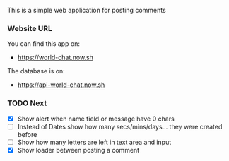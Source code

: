 This is a simple web application for posting comments

### Website URL

You can find this app on:

- https://world-chat.now.sh

The database is on:

- https://api-world-chat.now.sh

### TODO Next

- [x] Show alert when name field or message have 0 chars
- [ ] Instead of Dates show how many secs/mins/days... they were created before
- [ ] Show how many letters are left in text area and input
- [x] Show loader between posting a comment
